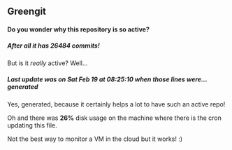 ## Greengit

#### Do you wonder why this repository is so active?

##### After all it has 26484 commits!

But is it *really* active? Well...

##### Last update was on Sat Feb 19 at 08:25:10 when those lines were... generated

Yes, generated, because it certainly helps a lot to have such an active repo!

Oh and there was **26%** disk usage on the machine
where there is the cron updating this file.

Not the best way to monitor a VM in the cloud but it works! :)
